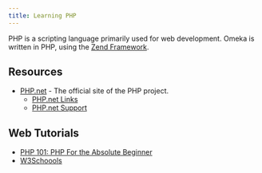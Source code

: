 ```yaml
---
title: Learning PHP
---
```


PHP is a scripting language primarily used for web development. Omeka is written in PHP, using the [Zend Framework](http://framework.zend.com).

Resources
-----------------------------------------------------------
-   [PHP.net](http://php.net) - The official site of the PHP project.
    -   [PHP.net Links](http://www.php.net/links.php)
    -   [PHP.net Support](http://php.net/support.php)

Web Tutorials
----------------------------------------------------------------
-   [PHP 101: PHP For the Absolute Beginner](https://devzone.zend.com/6/php-101-php-for-the-absolute-beginner/)
-   [W3Schoools](http://www.w3schools.com/php/default.asp)
